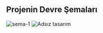 ## Projenin Devre Şemaları

![sema-1](https://user-images.githubusercontent.com/112697142/195797377-c19fcd6a-4a60-4a13-98e7-bbea3f6e57a3.png)
         ![Adsız tasarım](https://user-images.githubusercontent.com/112697142/195797390-83f741fa-b790-4ee4-8048-22ad688ef80e.png)
